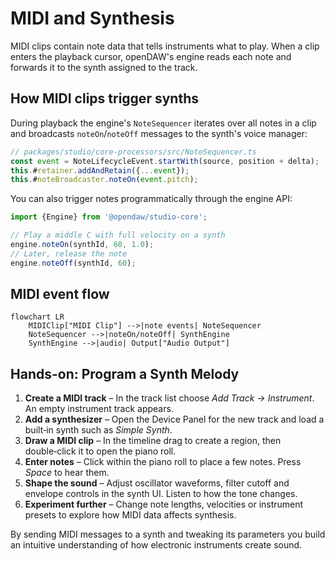 # MIDI and Synthesis

MIDI clips contain note data that tells instruments what to play. When a clip enters the playback cursor, openDAW's engine reads each note and forwards it to the synth assigned to the track.

## How MIDI clips trigger synths

During playback the engine's `NoteSequencer` iterates over all notes in a clip and broadcasts `noteOn`/`noteOff` messages to the synth's voice manager:

```ts
// packages/studio/core-processors/src/NoteSequencer.ts
const event = NoteLifecycleEvent.startWith(source, position + delta);
this.#retainer.addAndRetain({...event});
this.#noteBroadcaster.noteOn(event.pitch);
```

You can also trigger notes programmatically through the engine API:

```ts
import {Engine} from '@opendaw/studio-core';

// Play a middle C with full velocity on a synth
engine.noteOn(synthId, 60, 1.0);
// Later, release the note
engine.noteOff(synthId, 60);
```

## MIDI event flow

```mermaid
flowchart LR
    MIDIClip["MIDI Clip"] -->|note events| NoteSequencer
    NoteSequencer -->|noteOn/noteOff| SynthEngine
    SynthEngine -->|audio| Output["Audio Output"]
```

## Hands-on: Program a Synth Melody

1. **Create a MIDI track** – In the track list choose _Add Track → Instrument_. An empty instrument track appears.
2. **Add a synthesizer** – Open the Device Panel for the new track and load a built‑in synth such as _Simple Synth_.
3. **Draw a MIDI clip** – In the timeline drag to create a region, then double‑click it to open the piano roll.
4. **Enter notes** – Click within the piano roll to place a few notes. Press _Space_ to hear them.
5. **Shape the sound** – Adjust oscillator waveforms, filter cutoff and envelope controls in the synth UI. Listen to how the tone changes.
6. **Experiment further** – Change note lengths, velocities or instrument presets to explore how MIDI data affects synthesis.

By sending MIDI messages to a synth and tweaking its parameters you build an intuitive understanding of how electronic instruments create sound.
